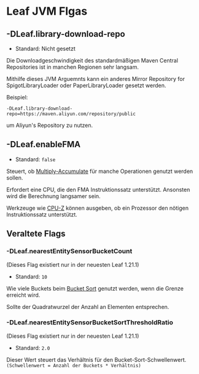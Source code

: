 # Leaf JVM Flgas

## -DLeaf.library-download-repo
* Standard: Nicht gesetzt

Die Downloadgeschwindigkeit des standardmäßigen Maven Central Repositories ist in manchen Regionen sehr langsam.

Mithilfe dieses JVM Arguemnts kann ein anderes Mirror Repository for SpigotLibraryLoader oder PaperLibraryLoader gesetzt werden.

Beispiel:
```
-DLeaf.library-download-repo=https://maven.aliyun.com/repository/public
```
um Aliyun's Repository zu nutzen.

## -DLeaf.enableFMA
* Standard: `false`

Steuert, ob [Multiply-Accumulate](https://de.wikipedia.org/wiki/Multiply-Accumulate) für manche Operationen genutzt werden sollen.

Erfordert eine CPU, die den FMA Instruktionssatz unterstützt. Ansonsten wird die Berechnung langsamer sein.

Werkzeuge wie [CPU-Z](https://www.cpuid.com/softwares/cpu-z.html) können ausgeben, ob ein Prozessor den nötigen Instruktionssatz unterstützt.

## Veraltete Flags

### -DLeaf.nearestEntitySensorBucketCount
(Dieses Flag existiert nur in der neuesten Leaf 1.21.1)
* Standard: `10`

Wie viele Buckets beim [Bucket Sort](https://de.wikipedia.org/wiki/Bucketsort) genutzt werden, wenn die Grenze erreicht wird.

Sollte der Quadratwurzel der Anzahl an Elementen entsprechen.

### -DLeaf.nearestEntitySensorBucketSortThresholdRatio
(Dieses Flag existiert nur in der neuesten Leaf 1.21.1)
* Standard: `2.0`

Dieser Wert steuert das Verhältnis für den Bucket-Sort-Schwellenwert. `(Schwellenwert = Anzahl der Buckets * Verhältnis)`
